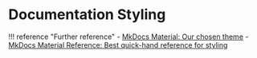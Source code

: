 # Documentation Styling

!!! reference "Further reference"
    - [MkDocs Material: Our chosen theme](https://squidfunk.github.io/mkdocs-material/reference/)
    - [MkDocs Material Reference: Best quick-hand reference for styling](https://squidfunk.github.io/mkdocs-material/reference/#reference)